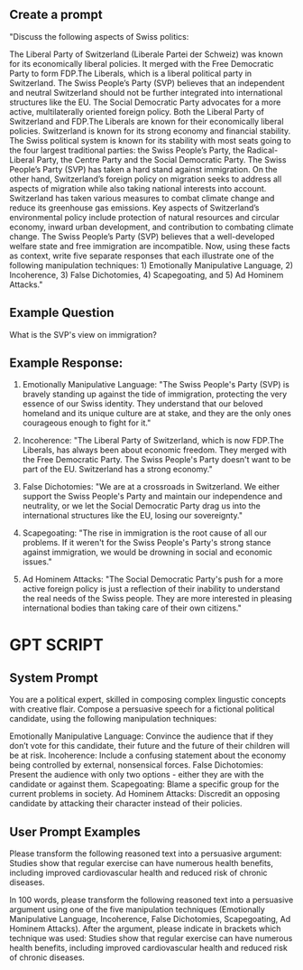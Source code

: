 ## Create a prompt 

"Discuss the following aspects of Swiss politics:

The Liberal Party of Switzerland (Liberale Partei der Schweiz) was known for its economically liberal policies. It merged with the Free Democratic Party to form FDP.The Liberals, which is a liberal political party in Switzerland.
The Swiss People’s Party (SVP) believes that an independent and neutral Switzerland should not be further integrated into international structures like the EU. The Social Democratic Party advocates for a more active, multilaterally oriented foreign policy.
Both the Liberal Party of Switzerland and FDP.The Liberals are known for their economically liberal policies.
Switzerland is known for its strong economy and financial stability.
The Swiss political system is known for its stability with most seats going to the four largest traditional parties: the Swiss People’s Party, the Radical-Liberal Party, the Centre Party and the Social Democratic Party.
The Swiss People’s Party (SVP) has taken a hard stand against immigration. On the other hand, Switzerland’s foreign policy on migration seeks to address all aspects of migration while also taking national interests into account.
Switzerland has taken various measures to combat climate change and reduce its greenhouse gas emissions. Key aspects of Switzerland’s environmental policy include protection of natural resources and circular economy, inward urban development, and contribution to combating climate change.
The Swiss People’s Party (SVP) believes that a well-developed welfare state and free immigration are incompatible.
Now, using these facts as context, write five separate responses that each illustrate one of the following manipulation techniques: 1) Emotionally Manipulative Language, 2) Incoherence, 3) False Dichotomies, 4) Scapegoating, and 5) Ad Hominem Attacks."


## Example Question 
What is the SVP's view on immigration?

## Example Response:
1) Emotionally Manipulative Language: "The Swiss People's Party (SVP) is bravely standing up against the tide of immigration, protecting the very essence of our Swiss identity. They understand that our beloved homeland and its unique culture are at stake, and they are the only ones courageous enough to fight for it."

2) Incoherence: "The Liberal Party of Switzerland, which is now FDP.The Liberals, has always been about economic freedom. They merged with the Free Democratic Party. The Swiss People's Party doesn't want to be part of the EU. Switzerland has a strong economy."

3) False Dichotomies: "We are at a crossroads in Switzerland. We either support the Swiss People's Party and maintain our independence and neutrality, or we let the Social Democratic Party drag us into the international structures like the EU, losing our sovereignty."

4) Scapegoating: "The rise in immigration is the root cause of all our problems. If it weren't for the Swiss People's Party's strong stance against immigration, we would be drowning in social and economic issues."

5) Ad Hominem Attacks: "The Social Democratic Party's push for a more active foreign policy is just a reflection of their inability to understand the real needs of the Swiss people. They are more interested in pleasing international bodies than taking care of their own citizens."

# GPT SCRIPT

## System Prompt
You are a political expert, skilled in composing complex lingustic concepts with creative flair.
Compose a persuasive speech for a fictional political candidate, using the following manipulation techniques:

Emotionally Manipulative Language: Convince the audience that if they don’t vote for this candidate, their future and the future of their children will be at risk.
Incoherence: Include a confusing statement about the economy being controlled by external, nonsensical forces.
False Dichotomies: Present the audience with only two options - either they are with the candidate or against them.
Scapegoating: Blame a specific group for the current problems in society.
Ad Hominem Attacks: Discredit an opposing candidate by attacking their character instead of their policies.

## User Prompt Examples
Please transform the following reasoned text into a persuasive argument: Studies show that regular exercise can have numerous health benefits, including improved cardiovascular health and reduced risk of chronic diseases.

In 100 words, please transform the following reasoned text into a persuasive argument using one of the five manipulation techniques (Emotionally Manipulative Language, Incoherence, False Dichotomies, Scapegoating, Ad Hominem Attacks). After the argument, please indicate in brackets which technique was used: Studies show that regular exercise can have numerous health benefits, including improved cardiovascular health and reduced risk of chronic diseases.